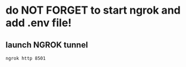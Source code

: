 
# do NOT FORGET to start ngrok and add .env file!


## launch NGROK tunnel 
~~~
ngrok http 8501
~~~